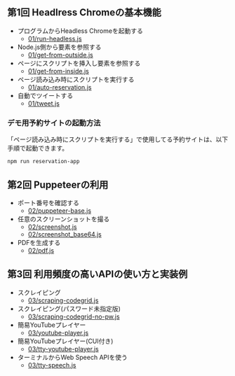 ## 第1回 Headlress Chromeの基本機能

- プログラムからHeadless Chromeを起動する
  - [01/run-headless.js](01/run-headless.js)
- Node.js側から要素を参照する
  - [01/get-from-outside.js](01/get-from-outside.js)
- ページにスクリプトを挿入し要素を参照する
  - [01/get-from-inside.js](01/get-from-inside.js)
- ページ読み込み時にスクリプトを実行する
  - [01/auto-reservation.js](01/auto-reservation.js)
- 自動でツイートする
  - [01/tweet.js](01/tweet.js)

### デモ用予約サイトの起動方法

「ページ読み込み時にスクリプトを実行する」で使用してる予約サイトは、以下手順で起動できます。

```
npm run reservation-app
```

## 第2回 Puppeteerの利用

- ポート番号を確認する
  - [02/puppeteer-base.js](02/puppeteer-base.js)
- 任意のスクリーンショットを撮る
  - [02/screenshot.js](02/screenshot.js)
  - [02/screenshot_base64.js](02/screenshot_base64.js)
- PDFを生成する
  - [02/pdf.js](02/pdf.js)

## 第3回 利用頻度の高いAPIの使い方と実装例

- スクレイピング
  - [03/scraping-codegrid.js](03/scraping-codegrid.js)
- スクレイピング(パスワード未指定版)
  - [03/scraping-codegrid-no-pw.js](03/scraping-codegrid-no-pw.js)
- 簡易YouTubeプレイヤー
  - [03/youtube-player.js](03/youtube-player.js)
- 簡易YouTubeプレイヤー(CUI付き)
  - [03/tty-youtube-player.js](03/tty-youtube-player.js)
- ターミナルからWeb Speech APIを使う
  - [03/tty-speech.js](03/tty-speech.js)







